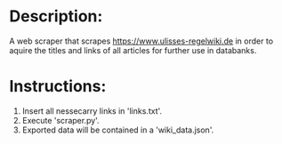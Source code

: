 Description:
===========
A web scraper that scrapes https://www.ulisses-regelwiki.de in order to aquire the titles and links of all articles for further use in databanks.

Instructions:
=============
1. Insert all nessecarry links in 'links.txt'.
2. Execute 'scraper.py'.
3. Exported data will be contained in a 'wiki_data.json'.